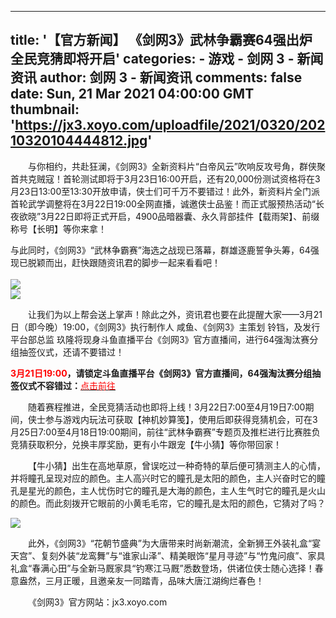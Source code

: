 
---
title: '【官方新闻】
                              《剑网3》武林争霸赛64强出炉  全民竞猜即将开启'
categories: 
    - 游戏
    - 剑网 3 - 新闻资讯
author: 剑网 3 - 新闻资讯
comments: false
date: Sun, 21 Mar 2021 04:00:00 GMT
thumbnail: 'https://jx3.xoyo.com/uploadfile/2021/0320/20210320104444812.jpg'
---

<div>   
<p style="text-indent: 2em">与你相约，共赴狂澜，《剑网3》全新资料片“白帝风云”吹响反攻号角，群侠聚首共克贼寇！首轮测试即将于3月23日16:00开启，还有20,000份测试资格将在3月23日13:00至13:30开放申请，侠士们可千万不要错过！此外，新资料片全门派首轮武学调整将在3月22日19:00全网直播，诚邀侠士品鉴！而正式服预热活动“长夜欲晓”3月22日即将正式开启，4900品暗器囊、永久背部挂件【载雨架】、前缀称号【长明】等你来拿！</p>
<div>与此同时，《剑网3》“武林争霸赛”海选之战现已落幕，群雄逐鹿誓争头筹，64强现已脱颖而出，赶快跟随资讯君的脚步一起来看看吧！</div>
<div> </div>
<div><img src="https://jx3.xoyo.com/uploadfile/2021/0320/20210320104444812.jpg" referrerpolicy="no-referrer"><br>
<img src="https://jx3.xoyo.com/uploadfile/2021/0320/20210320104445245.jpg" referrerpolicy="no-referrer"></div>
<p style="text-indent: 2em">让我们为以上帮会送上掌声！除此之外，资讯君也要在此提醒大家——3月21日（即今晚）19:00，《剑网3》执行制作人 咸鱼、《剑网3》主策划 铃铛，及发行平台部总监 玖隆将现身斗鱼直播平台《剑网3》官方直播间，进行64强淘汰赛分组抽签仪式，还请不要错过！</p>
<div><strong><span style="color:#ff0000;">3月21日19:00</span>，请锁定斗鱼直播平台《剑网3》官方直播间，64强淘汰赛分组抽签仪式不容错过：</strong><a href="https://www.douyu.com/topic/jw3wlzbs?rid=641986"><span style="color:#ff0000;">点击前往</span></a></div>
<p style="text-indent: 2em">随着赛程推进，全民竞猜活动也即将上线！3月22日7:00至4月19日7:00期间，侠士参与游戏内玩法可获取【神机妙算笺】，使用后即获得竞猜机会，可在3月25日7:00至4月18日19:00期间，前往“武林争霸赛”专题页及推栏进行比赛胜负竞猜获取积分，兑换丰厚奖励，更有小牛跟宠【牛小猜】等你带回家！</p>
<p style="text-indent: 2em">【牛小猜】出生在高地草原，曾误吃过一种奇特的草后便可猜测主人的心情，并将瞳孔呈现对应的颜色。主人高兴时它的瞳孔是太阳的颜色，主人兴奋时它的瞳孔是星光的颜色，主人忧伤时它的瞳孔是大海的颜色，主人生气时它的瞳孔是火山的颜色。而此刻拨开它眼前的小黄毛毛帘，它的瞳孔是太阳的颜色，它猜对了吗？</p>
<div><img src="https://jx3.xoyo.com/uploadfile/2021/0320/20210320104514905.jpg" referrerpolicy="no-referrer"></div>
<p style="text-indent: 2em">此外，《剑网3》“花朝节盛典”为大唐带来时尚新潮流，全新狮王外装礼盒“宴天宫”、复刻外装“龙鸾舞”与“谁家山泽”、精美眼饰“星月寻迹”与“竹鬼问痕”、家具礼盒“春满心田”与全新马厩家具“钓寒江马厩”悉数登场，供诸位侠士随心选择！春意盎然，三月正暖，且邀亲友一同踏青，品味大唐江湖绚烂春色！</p>
<p style="text-indent: 2em">《剑网3》官方网站：jx3.xoyo.com</p>
<div> </div>
                      
</div>
            